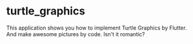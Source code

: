 # turtle_graphics

This application shows you how to implement Turtle Graphics by Flutter. And make awesome pictures by code.
Isn't it romantic? 
